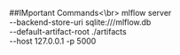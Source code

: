 ##IMportant Commands<\br>
mlflow server \
--backend-store-uri sqlite:///mlflow.db \
--default-artifact-root ./artifacts \
--host 127.0.0.1 -p 5000